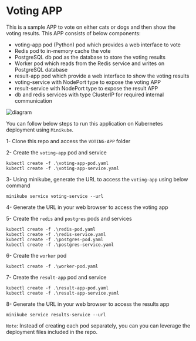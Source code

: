 # Voting APP

This is a sample APP to vote on either cats or dogs and then show the voting results. This APP consists of below components:

- voting-app pod (Python) pod which provides a web interface to vote
- Redis pod to in-memory cache the vote
- PostgreSQL db pod as the database to store the voting results
- Worker pod which reads from the Redis service and writes on PostgreSQL database
- result-app pod which provide a web interface to show the voting results
- voting-service with NodePort type to expose the voting APP
- result-service with NodePort type to expose the result APP
- db and redis services with type ClusterIP for required internal communication

![diagram](https://github.com/dockersamples/example-voting-app/blob/5edf3f7c8d319dd0fea255739b951d3906a24e00/architecture.png)


You can follow below steps to run this application on Kubernetes deployment using `Minikube`.

1- Clone this repo and access the `VOTING-APP` folder

2- Create the `voting-app` pod and service

```
kubectl create -f .\voting-app-pod.yaml
kubectl create -f .\voting-app-service.yaml
```

3- Using minikube, generate the URL to access the `voting-app` using below command

```
minikube service voting-service --url
```

4- Generate the URL in your web browser to access the voting app

5- Create the `redis` and `postgres` pods and services

```
kubectl create -f .\redis-pod.yaml
kubectl create -f .\redis-service.yaml
kubectl create -f .\postgres-pod.yaml
kubectl create -f .\postgres-service.yaml
```

6- Create the `worker` pod

```
kubectl create -f .\worker-pod.yaml
```

7- Create the `result-app` pod and service

```
kubectl create -f .\result-app-pod.yaml
kubectl create -f .\result-app-service.yaml
```

8- Generate the URL in your web browser to access the results app

```
minikube service results-service --url

```

`Note`: Instead of creating each pod separately, you can you can leverage the deployment files included in the repo.
